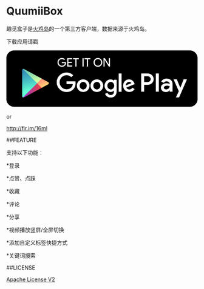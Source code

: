 # QuumiiBox

趣觅盒子是[火鸡岛](http://www.huoji.tv)的一个第三方客户端，数据来源于火鸡岛。

下载应用请戳

[![Get it on Google Play](google-play-badge.png)](https://play.google.com/store/apps/details?id=org.garywzh.quumiibox)

or

 http://fir.im/16ml

##FEATURE

支持以下功能：

*登录

*点赞、点踩

*收藏

*评论

*分享

*视频播放竖屏/全屏切换

*添加自定义标签快捷方式

*关键词搜索

##LICENSE

[Apache License V2](/LICENSE)
